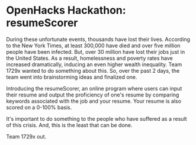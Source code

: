 # OpenHacks Hackathon: resumeScorer
  
  During these unfortunate events, thousands have lost their lives. According to the New York Times, at least 300,000 have died and over five million people have been infected. But, over 30 million have lost their jobs just in the United States. As a result, homelessness and poverty rates have increased dramatically, inducing an even higher wealth inequality. Team 1729x wanted to do something about this. So, over the past 2 days, the team went into brainstorming ideas and finalized one. 
  
  Introducing the resumeScorer, an online program where users can input their resume and output the proficiency of one's resume by comparing keywords associated with the job and your resume. Your resume is also scored on a 0-100% basis. 

  It's important to do something to the people who have suffered as a result of this crisis. And, this is the least that can be done. 

  Team 1729x out.  
